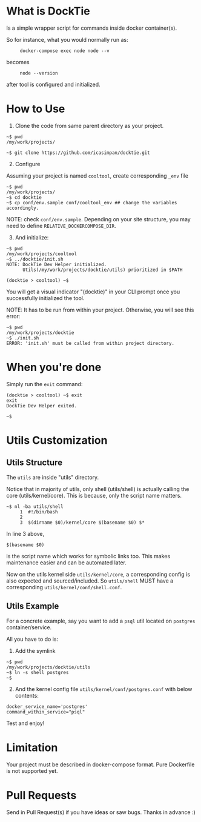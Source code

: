# What is DockTie

Is a simple wrapper script for commands inside docker container(s).

So for instance, what you would normally run as:

```
     docker-compose exec node node --v
```
becomes
```
     node --version
```

after tool is configured and initialized.

# How to Use

1. Clone the code from same parent directory as your project.

```
~$ pwd
/my/work/projects/

~$ git clone https://github.com/icasimpan/docktie.git
```

2. Configure

Assuming your project is named `cooltool`, create corresponding `_env` file
```
~$ pwd
/my/work/projects/
~$ cd docktie
~$ cp conf/env.sample conf/cooltool_env ## change the variables accordingly.
```
NOTE: check `conf/env.sample`. Depending on your site structure, you may need to define `RELATIVE_DOCKERCOMPOSE_DIR`.

3. And initialize:

```
~$ pwd
/my/work/projects/cooltool
~$ ../docktie/init.sh
NOTE: DockTie Dev Helper initialized.
      Utils(/my/work/projects/docktie/utils) prioritized in $PATH

(docktie > cooltool) ~$
```
You will get a visual indicator "(docktie)" in your CLI prompt once you successfully initialized the tool.

NOTE: It has to be run from within your project. Otherwise, you will see this error:
```
~$ pwd
/my/work/projects/docktie
~$ ./init.sh
ERROR: 'init.sh' must be called from within project directory.
```

# When you're done
Simply run the `exit` command:
```
(docktie > cooltool) ~$ exit
exit
DockTie Dev Helper exited.

~$
```

# Utils Customization

## Utils Structure
The `utils` are inside "utils" directory.

Notice that in majority of utils, only shell (utils/shell) is actually calling the core (utils/kernel/core).
This is because, only the script name matters.

```
~$ nl -ba utils/shell
     1  #!/bin/bash
     2
     3  $(dirname $0)/kernel/core $(basename $0) $*
```

In line 3 above,
```
$(basename $0)
```
is the script name which works for symbolic links too. This makes maintenance easier and can be automated later.

Now on the utils kernel side `utils/kernel/core`, a corresponding config is also expected and sourced/included.
So `utils/shell` MUST have a corresponding `utils/kernel/conf/shell.conf`.

## Utils Example
For a concrete example, say you want to add a `psql` util located on `postgres` container/service.

All you have to do is:

1. Add the symlink
```
~$ pwd
/my/work/projects/docktie/utils
~$ ln -s shell postgres
~$
```

2. And the kernel config file `utils/kernel/conf/postgres.conf` with below contents:
```
docker_service_name='postgres'
command_within_service="psql"
```

Test and enjoy!

# Limitation

Your project must be described in docker-compose format. Pure Dockerfile is not supported yet.

# Pull Requests

Send in Pull Request(s) if you have ideas or saw bugs. Thanks in advance :)

